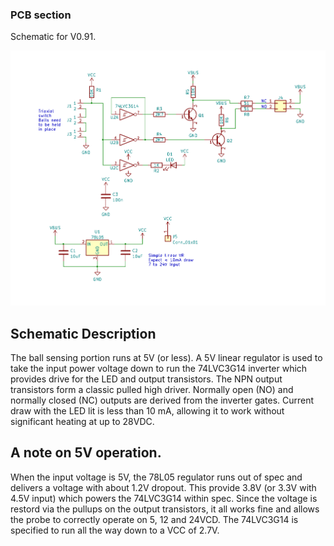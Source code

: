 ### PCB section

Schematic for V0.91.

![Schematic V0.91](https://github.com/phil-barrett/tri-axial-probe/blob/main/PCB/V0.90/schematic.png "Schematic V0.91")

## Schematic Description
The ball sensing portion runs at 5V (or less).  A 5V linear regulator is used to take the input power voltage down to run the 74LVC3G14 inverter which provides drive for the LED and output transistors.  The NPN output transistors form a classic pulled high driver. Normally open (NO) and normally closed (NC) outputs are derived from the inverter gates. Current draw with the LED lit is less than 10 mA, allowing it to work without significant heating at up to 28VDC.

## A note on 5V operation.  

When the input voltage is 5V, the 78L05 regulator runs out of spec and delivers a voltage with about 1.2V dropout. This provide 3.8V (or 3.3V with 4.5V input) which powers the 74LVC3G14 within spec.  Since the voltage is restord via the pullups on the output transistors, it all works fine and allows the probe to correctly operate on 5, 12 and 24VCD.  The 74LVC3G14 is specified to run all the way down to a VCC of 2.7V.
